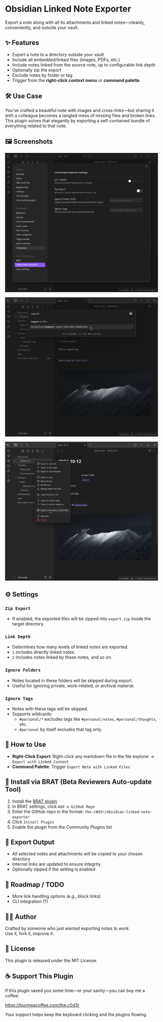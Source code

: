 # Obsidian Linked Note Exporter

Export a note along with all its attachments and linked notes—cleanly, conveniently, and outside your vault.

## ✨ Features

- Export a note to a directory outside your vault
- Include all embedded/linked files (images, PDFs, etc.)
- Include notes linked from the source note, up to configurable link depth
- Optionally zip the export
- Exclude notes by folder or tag
- Trigger from the **right-click context menu** or **command palette**

## 🛠️ Use Case

You’ve crafted a beautiful note with images and cross-links—but sharing it with a colleague becomes a tangled mess of missing files and broken links. This plugin solves that elegantly by exporting a self-contained bundle of everything related to that note.

## 🖼️ Screenshots
![Configuration options](assets/config.png)

![Command Palette](assets/command-palette.png)

![File Menu](assets/file-menu.png)


## ⚙️ Settings

### `Zip Export`
- If enabled, the exported files will be zipped into `export.zip` inside the target directory.

### `Link Depth`
- Determines how many levels of linked notes are exported.
- `1` includes directly linked notes.
- `2` includes notes linked by those notes, and so on.

### `Ignore Folders`
- Notes located in these folders will be skipped during export.
- Useful for ignoring private, work-related, or archival material.

### `Ignore Tags`
- Notes with these tags will be skipped.
- Supports wildcards:  
  - `#personal/*` excludes tags like `#personal/notes`, `#personal/thoughts`, etc.  
  - `#personal` by itself excludes that tag only.

## 🧭 How to Use

- **Right-Click Export**: Right-click any markdown file in the file explorer → `Export with Linked Content`
- **Command Palette**: Trigger `Export Note with Linked Files`

## 🧪 Install via BRAT (Beta Reviewers Auto-update Tool)

1. Install the [BRAT plugin](https://github.com/TfTHacker/obsidian42-brat)
2. In BRAT settings, click `Add a GitHub Repo`
3. Enter the GitHub repo in the format: `the-c0d3r/obsidian-linked-note-exporter`  
4. Click `Install Plugin`  
5. Enable the plugin from the Community Plugins list

## 📁 Export Output

- All selected notes and attachments will be copied to your chosen directory
- Internal links are updated to ensure integrity
- Optionally zipped if the setting is enabled

## 📌 Roadmap / TODO

- More link handling options (e.g., block links)
- CLI integration (?)

## 🧑‍💻 Author

Crafted by someone who just wanted exporting notes to *work*.  
Use it, fork it, improve it.

## 📄 License

This plugin is released under the MIT License.


## ☕ Support This Plugin

If this plugin saved you some time—or your sanity—you can buy me a coffee: 

https://buymeacoffee.com/the.c0d3r

Your support helps keep the keyboard clicking and the plugins flowing.
